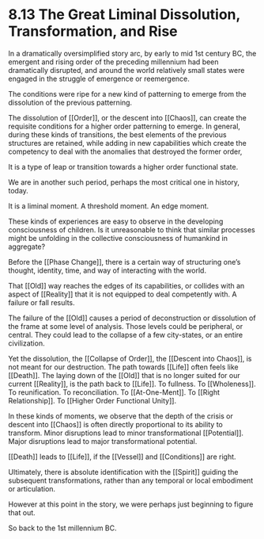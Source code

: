 # 8.13 The Great Liminal Dissolution, Transformation, and Rise

In a dramatically oversimplified story arc, by early to mid 1st century BC, the emergent and rising order of the preceding millennium had been dramatically disrupted, and around the world relatively small states were engaged in the struggle of emergence or reemergence.

The conditions were ripe for a new kind of patterning to emerge from the dissolution of the previous patterning.

The dissolution of [[Order]], or the descent into [[Chaos]], can create the requisite conditions for a higher order patterning to emerge. In general, during these kinds of transitions, the best elements of the previous structures are retained, while adding in new capabilities which create the competency to deal with the anomalies that destroyed the former order,

It is a type of leap or transition towards a higher order functional state. 

We are in another such period, perhaps the most critical one in history, today.

It is a liminal moment. A threshold moment. An edge moment.

These kinds of experiences are easy to observe in the developing consciousness of children. Is it unreasonable to think that similar processes might be unfolding in the collective consciousness of humankind in aggregate? 

Before the [[Phase Change]], there is a certain way of structuring one’s thought, identity, time, and way of interacting with the world.

That [[Old]] way reaches the edges of its capabilities, or collides with an aspect of [[Reality]] that it is not equipped to deal competently with. A failure or fall results.

The failure of the [[Old]] causes a period of deconstruction or dissolution of the frame at some level of analysis. Those levels could be peripheral, or central. They could lead to the collapse of a few city-states, or an entire civilization.

Yet the dissolution, the [[Collapse of Order]], the [[Descent into Chaos]], is not meant for our destruction. The path towards [[Life]] often feels like [[Death]]. The laying down of the [[Old]] that is no longer suited for our current [[Reality]], is the path back to [[Life]]. To fullness. To [[Wholeness]]. To reunification. To reconciliation. To [[At-One-Ment]]. To [[Right Relationship]]. To [[Higher Order Functional Unity]].

In these kinds of moments, we observe that the depth of the crisis or descent into [[Chaos]] is often directly proportional to its ability to transform. Minor disruptions lead to minor transformational [[Potential]]. Major disruptions lead to major transformational potential.

[[Death]] leads to [[Life]], if the [[Vessel]] and [[Conditions]] are right.

Ultimately, there is absolute identification with the [[Spirit]] guiding the subsequent transformations, rather than any temporal or local embodiment or articulation. 

However at this point in the story, we were perhaps just beginning to figure that out.

So back to the 1st millennium BC.
